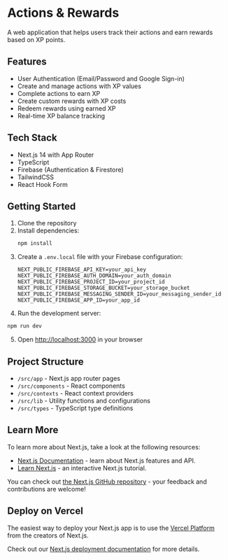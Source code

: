 # Actions & Rewards

A web application that helps users track their actions and earn rewards based on XP points.

## Features

- User Authentication (Email/Password and Google Sign-in)
- Create and manage actions with XP values
- Complete actions to earn XP
- Create custom rewards with XP costs
- Redeem rewards using earned XP
- Real-time XP balance tracking

## Tech Stack

- Next.js 14 with App Router
- TypeScript
- Firebase (Authentication & Firestore)
- TailwindCSS
- React Hook Form

## Getting Started

1. Clone the repository
2. Install dependencies:
   ```bash
   npm install
   ```
3. Create a `.env.local` file with your Firebase configuration:
   ```
   NEXT_PUBLIC_FIREBASE_API_KEY=your_api_key
   NEXT_PUBLIC_FIREBASE_AUTH_DOMAIN=your_auth_domain
   NEXT_PUBLIC_FIREBASE_PROJECT_ID=your_project_id
   NEXT_PUBLIC_FIREBASE_STORAGE_BUCKET=your_storage_bucket
   NEXT_PUBLIC_FIREBASE_MESSAGING_SENDER_ID=your_messaging_sender_id
   NEXT_PUBLIC_FIREBASE_APP_ID=your_app_id
   ```
4. Run the development server:
```bash
npm run dev
```
5. Open [http://localhost:3000](http://localhost:3000) in your browser

## Project Structure

- `/src/app` - Next.js app router pages
- `/src/components` - React components
- `/src/contexts` - React context providers
- `/src/lib` - Utility functions and configurations
- `/src/types` - TypeScript type definitions

## Learn More

To learn more about Next.js, take a look at the following resources:

- [Next.js Documentation](https://nextjs.org/docs) - learn about Next.js features and API.
- [Learn Next.js](https://nextjs.org/learn) - an interactive Next.js tutorial.

You can check out [the Next.js GitHub repository](https://github.com/vercel/next.js) - your feedback and contributions are welcome!

## Deploy on Vercel

The easiest way to deploy your Next.js app is to use the [Vercel Platform](https://vercel.com/new?utm_medium=default-template&filter=next.js&utm_source=create-next-app&utm_campaign=create-next-app-readme) from the creators of Next.js.

Check out our [Next.js deployment documentation](https://nextjs.org/docs/app/building-your-application/deploying) for more details.
